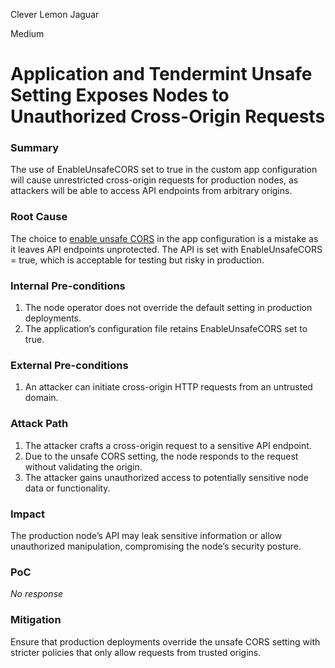 Clever Lemon Jaguar

Medium

# Application and Tendermint Unsafe Setting Exposes Nodes to Unauthorized Cross-Origin Requests

### Summary

The use of EnableUnsafeCORS set to true in the custom app configuration will cause unrestricted cross-origin requests for production nodes, as attackers will be able to access API endpoints from arbitrary origins.

### Root Cause

The choice to [enable unsafe CORS](https://github.com/sherlock-audit/2024-12-seda-protocol/blob/main/seda-chain/cmd/sedad/cmd/config_defaults.go#L69) in the app configuration is a mistake as it leaves API endpoints unprotected. The API is set with EnableUnsafeCORS = true, which is acceptable for testing but risky in production.

### Internal Pre-conditions

1. The node operator does not override the default setting in production deployments.  
2. The application’s configuration file retains EnableUnsafeCORS set to true.

### External Pre-conditions

1. An attacker can initiate cross-origin HTTP requests from an untrusted domain.

### Attack Path

1. The attacker crafts a cross-origin request to a sensitive API endpoint.  
2. Due to the unsafe CORS setting, the node responds to the request without validating the origin.  
3. The attacker gains unauthorized access to potentially sensitive node data or functionality.

### Impact

The production node’s API may leak sensitive information or allow unauthorized manipulation, compromising the node’s security posture.

### PoC

_No response_

### Mitigation

Ensure that production deployments override the unsafe CORS setting with stricter policies that only allow requests from trusted origins.